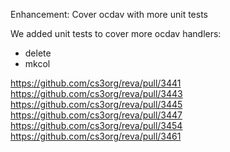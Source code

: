 Enhancement: Cover ocdav with more unit tests

We added unit tests to cover more ocdav handlers:
-   delete
-   mkcol

https://github.com/cs3org/reva/pull/3441
https://github.com/cs3org/reva/pull/3443
https://github.com/cs3org/reva/pull/3445
https://github.com/cs3org/reva/pull/3447
https://github.com/cs3org/reva/pull/3454
https://github.com/cs3org/reva/pull/3461
